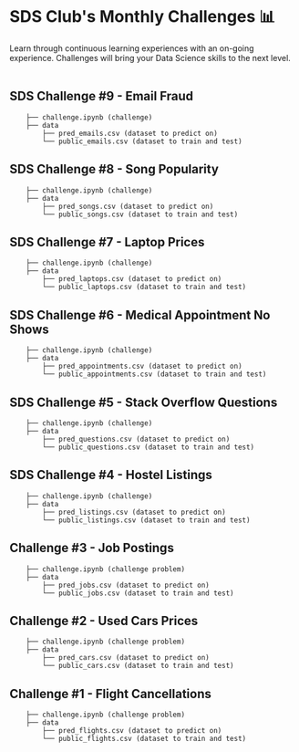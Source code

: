 # SDS Club's Monthly Challenges 📊
Learn through continuous learning experiences with an on-going experience. Challenges will bring your Data Science skills to the next level.<br /><br />

## **SDS Challenge #9** - Email Fraud

```
    ├── challenge.ipynb (challenge)
    ├── data
        ├── pred_emails.csv (dataset to predict on)
        └── public_emails.csv (dataset to train and test)
```

## **SDS Challenge #8** - Song Popularity 

```
    ├── challenge.ipynb (challenge)
    ├── data
        ├── pred_songs.csv (dataset to predict on)
        └── public_songs.csv (dataset to train and test)
```

## **SDS Challenge #7** - Laptop Prices

```
    ├── challenge.ipynb (challenge)
    ├── data
        ├── pred_laptops.csv (dataset to predict on)
        └── public_laptops.csv (dataset to train and test)
```

## **SDS Challenge #6** - Medical Appointment No Shows

```
    ├── challenge.ipynb (challenge)
    ├── data
        ├── pred_appointments.csv (dataset to predict on)
        └── public_appointments.csv (dataset to train and test)
```

## **SDS Challenge #5** - Stack Overflow Questions

```
    ├── challenge.ipynb (challenge)
    ├── data
        ├── pred_questions.csv (dataset to predict on)
        └── public_questions.csv (dataset to train and test)
```
## **SDS Challenge #4** - Hostel Listings

```
    ├── challenge.ipynb (challenge)
    ├── data
        ├── pred_listings.csv (dataset to predict on)
        └── public_listings.csv (dataset to train and test)
```

## **Challenge #3** - Job Postings

```
    ├── challenge.ipynb (challenge problem)
    ├── data
        ├── pred_jobs.csv (dataset to predict on)
        └── public_jobs.csv (dataset to train and test)
```

## **Challenge #2** - Used Cars Prices

```
    ├── challenge.ipynb (challenge problem)
    ├── data
        ├── pred_cars.csv (dataset to predict on)
        └── public_cars.csv (dataset to train and test)
```

## **Challenge #1** - Flight Cancellations

```
    ├── challenge.ipynb (challenge problem)
    ├── data
        ├── pred_flights.csv (dataset to predict on)
        └── public_flights.csv (dataset to train and test)
```
